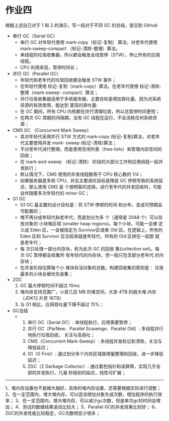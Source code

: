 # 作业四

根据上述自己对于 1 和 2 的演示，写一段对于不同 GC 的总结，提交到 Github

- 串行 GC（Serial GC）
  - 串行 GC 对年轻代使用 mark-copy（标记-复制） 算法，对老年代使用 mark-sweep-compact （标记-清除-整理）算法。
  - 单线程的垃圾收集器，所以都会触发全线暂停（STW），停止所有的应用线程。
  - CPU 利用率高，暂停时间长；
- 并行 GC（Parallel GC）
  - 年轻代和老年代的垃圾回收都会触发 STW 事件；
  - 在年轻代使用 标记-复制（mark-copy）算法，在老年代使用 标记-清除-整理（mark-sweep- compact）算法；
  - 并行垃圾收集器适用于多核服务器，主要目标是增加吞吐量。因为对系统资源的有效使用，能达到 更高的吞吐量:
  - 在 GC 期间，所有 CPU 内核都在并行清理垃圾，所以总暂停时间更短；
  - 在两次 GC 周期的间隔期，没有 GC 线程在运行，不会消耗任何系统资源；
- CMS GC （Concurrent Mark Sweep）
  - 其对年轻代采用并行 STW 方式的 mark-copy (标记-复制)算法，对老年代主要使用并发 mark- sweep (标记-清除)算法；
  - 不对老年代进行整理，而是使用空闲列表（free-lists）来管理内存空间的回收；
  - 在 mark-and-sweep （标记-清除） 阶段的大部分工作和应用线程一起并发执行；
  - 默认情况下，CMS 使用的并发线程数等于 CPU 核心数的 1/4；
  - 如果服务器是多核 CPU，并且主要调优目标是降低 GC 停顿导致的系统延迟，那么使用 CMS 是 个很明智的选择。进行老年代的并发回收时，可能会伴随着多次年轻代的 minor GC；
- G1 GC
  - G1 GC 最主要的设计目标是：将 STW 停顿的时间 和分布，变成可预期且可配置的；
  - 堆不再分成年轻代和老年代，而是划分为多 个（通常是 2048 个）可以存放对象的 小块堆区域 (smaller heap regions)。每个小块，可能一会被 定义成 Eden 区，一会被指定为 Survivor区或者 Old 区。在逻辑上，所有的 Eden 区和 Survivor 区合起来就是年轻代，所有的 Old 区拼在一起那 就是老年代；
  - 每 次只处理一部分内存块，称为此次 GC 的回收 集(collection set)。每次 GC 暂停都会收集所 有年轻代的内存块，但一般只包含部分老年代 的内存块；
  - 在并发阶段估算每个小 堆块存活对象的总数。构建回收集的原则是： 垃圾最多的小块会被优先收集；
- ZGC
  1. GC 最大停顿时间不超过 10ms
  2. 堆内存支持范围广，小至几百 MB 的堆空间，大至 4TB 的超大堆 内存（JDK13 升至 16TB）
  3. 与 G1 相比，应用吞吐量下降不超过 15%；
- GC总结
  - 1. 串行 GC（Serial GC）: 单线程执行，应用需要暂停；
    2. 并行 GC（ParNew、Parallel Scavenge、Parallel Old）: 多线程并行地执行垃圾回收， 关注与高吞吐；
    3. CMS（Concurrent Mark-Sweep）: 多线程并发标记和清除，关注与降低延迟；
    4. G1（G First）: 通过划分多个内存区域做增量整理和回收，进一步降低延迟；
    5. ZGC（Z Garbage Collector）: 通过着色指针和读屏障，实现几乎全部的并发执行，几毫 秒级别的延迟，线性可扩展；



--------------



1、堆内存设置也不是越大越好，具体的堆内存设置，还需要根据实际进行调整；
2、在一定范围内，增大堆内存，可以适当增加对象生成次数，增加程序的执行效率；
3、在一定范围内，增大堆内存，可以减少gc次数，但是单次gc的时间会增加；
4、测试的数据结果波动比较大；
5、Parallel GC的并发效果比较好；
6、ZGC的并发性能比较稳定，GC次数明显少很多；